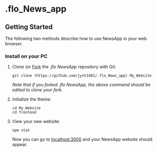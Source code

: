 # .flo_News_app

## Getting Started

The following two methods describe how to use NewsApp in your web browser.


### Install on your PC


1. Clone (or [Fork](https://github.com/jynt1401/.flo_News_app) the *.flo NewsApp* repository with Git: 

       git clone (https://github.com/jynt1401/.flo_News_app) My_Website
    
    *Note that if you forked .flo NewsApp, the above command should be edited to clone your fork.*

2. Initialize the theme:

       cd My_Website
       cd frontend

3. View your new website:
      
       npm stat

    Now you can go to [localhost:3000](http://localhost:3000) and your NewsApp website should appear.
  

